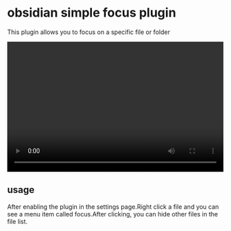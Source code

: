 # obsidian simple focus plugin

This plugin allows you to focus on a specific file or folder

<video src="./preview.mp4" controls="controls" width="500" height="300"></video>

## usage

After enabling the plugin in the settings page.Right click a file and you can see a menu item called focus.After clicking, you can hide other files in the file list.
